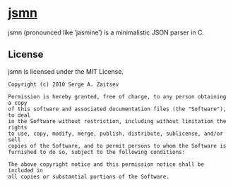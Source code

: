 # [jsmn](https://github.com/zserge/jsmn)

jsmn (pronounced like ‘jasmine’) is a minimalistic JSON parser in C.

## License

jsmn is licensed under the MIT License.

```
Copyright (c) 2010 Serge A. Zaitsev

Permission is hereby granted, free of charge, to any person obtaining a copy
of this software and associated documentation files (the "Software"), to deal
in the Software without restriction, including without limitation the rights
to use, copy, modify, merge, publish, distribute, sublicense, and/or sell
copies of the Software, and to permit persons to whom the Software is
furnished to do so, subject to the following conditions:

The above copyright notice and this permission notice shall be included in
all copies or substantial portions of the Software.
```
